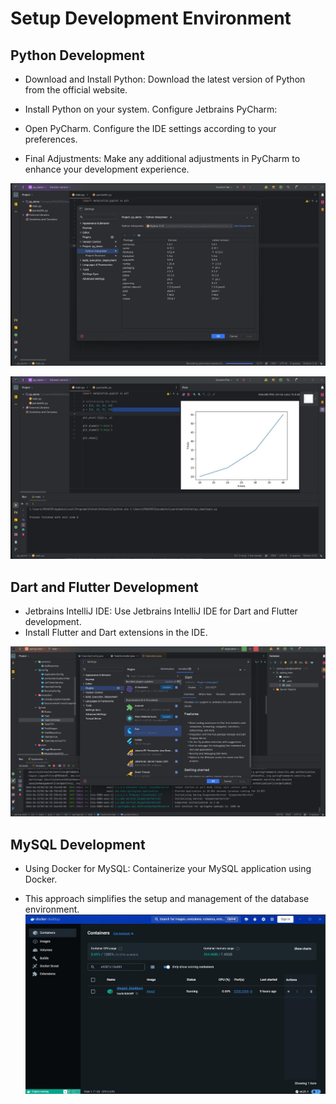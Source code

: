# Setup Development Environment
## Python Development
 * Download and Install Python:
Download the latest version of Python from the official website.

 * Install Python on your system.
Configure Jetbrains PyCharm:

 * Open PyCharm.
Configure the IDE settings according to your preferences.

 * Final Adjustments:
Make any additional adjustments in PyCharm to enhance your development experience.

![PyCharm Image](.\img.png)

![PyCharm Image](.\img_1.png)

## Dart and Flutter Development
 * Jetbrains IntelliJ IDE:
Use Jetbrains IntelliJ IDE for Dart and Flutter development.
 * Install Flutter and Dart extensions in the IDE.

![IntelliJ Image](.\img_2.png)


## MySQL Development
* Using Docker for MySQL:
Containerize your MySQL application using Docker.

* This approach simplifies the setup and management of the database environment.
  ![IntelliJ Image](.\img_3.png)